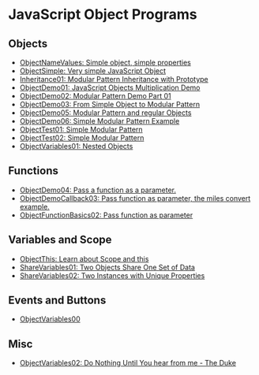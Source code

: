 JavaScript Object Programs
========

Objects
-------

- [ObjectNameValues: Simple object, simple properties]()
- [ObjectSimple: Very simple JavaScript Object](https://github.com/charliecalvert/JsObjects/tree/master/JavaScript/Objects/ObjectSimple)
- [Inheritance01: Modular Pattern Inheritance with Prototype](https://github.com/charliecalvert/JsObjects/tree/master/JavaScript/Objects/Inheritance01)
- [ObjectDemo01: JavaScript Objects Multiplication Demo](https://github.com/charliecalvert/JsObjects/tree/master/JavaScript/Objects/ObjectDemo01)
- [ObjectDemo02: Modular Pattern Demo Part 01](https://github.com/charliecalvert/JsObjects/tree/master/JavaScript/Objects/ObjectDemo02)
- [ObjectDemo03: From Simple Object to Modular Pattern](https://github.com/charliecalvert/JsObjects/tree/master/JavaScript/Objects/ObjectDemo03)
- [ObjectDemo05: Modular Pattern and regular Objects](https://github.com/charliecalvert/JsObjects/tree/master/JavaScript/Objects/ObjectDemo05)
- [ObjectDemo06: Simple Modular Pattern Example](https://github.com/charliecalvert/JsObjects/tree/master/JavaScript/Objects/ObjectDemo06)
- [ObjectTest01: Simple Modular Pattern](https://github.com/charliecalvert/JsObjects/tree/master/JavaScript/Objects/ObjectTest01)
- [ObjectTest02: Simple Modular Pattern](https://github.com/charliecalvert/JsObjects/tree/master/JavaScript/Objects/ObjectTest02)
- [ObjectVariables01: Nested Objects](https://github.com/charliecalvert/JsObjects/tree/master/JavaScript/Objects/ObjectVariables01)

Functions
---------

- [ObjectDemo04: Pass a function as a parameter.](https://github.com/charliecalvert/JsObjects/tree/master/JavaScript/Objects/ObjectDemo04)
- [ObjectDemoCallback03: Pass function as parameter, the miles convert example.](https://github.com/charliecalvert/JsObjects/tree/master/JavaScript/Objects/ObjectDemoCallback03)
- [ObjectFunctionBasics02: Pass function as parameter](https://github.com/charliecalvert/JsObjects/tree/master/JavaScript/Objects/ObjectFunctionBasics02)

Variables and Scope
---------
- [ObjectThis: Learn about Scope and this](https://github.com/charliecalvert/JsObjects/tree/master/JavaScript/Objects/ObjectThis)
- [ShareVariables01: Two Objects Share One Set of Data](https://github.com/charliecalvert/JsObjects/tree/master/JavaScript/Objects/ShareVariables01)
- [ShareVariables02: Two Instances with Unique Properties](https://github.com/charliecalvert/JsObjects/tree/master/JavaScript/Objects/ShareVariables02)

Events and Buttons
------------------

- [ObjectVariables00](https://github.com/charliecalvert/JsObjects/tree/master/JavaScript/Objects/ObjectVariables00)

Misc
------------------

- [ObjectVariables02: Do Nothing Until You hear from me - The Duke](https://github.com/charliecalvert/JsObjects/tree/master/JavaScript/Objects/ObjectVariables02)
